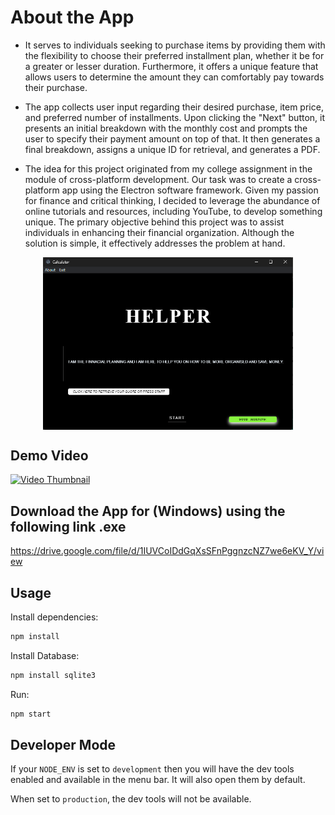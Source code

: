 # About the App

* It serves to individuals seeking to purchase items by providing them with the flexibility to choose their preferred installment plan, whether it be for a greater or lesser duration. Furthermore, it offers a unique feature that allows users to determine the amount they can comfortably pay towards their purchase.

* The app collects user input regarding their desired purchase, item price, and preferred number of installments. Upon clicking the "Next" button, it presents an initial breakdown with the monthly cost and prompts the user to specify their payment amount on top of that. It then generates a final breakdown, assigns a unique ID for retrieval, and generates a PDF.

* The idea for this project originated from my college assignment in the module of cross-platform development. Our task was to create a cross-platform app using the Electron software framework. Given my passion for finance and critical thinking, I decided to leverage the abundance of online tutorials and resources, including YouTube, to develop something unique. The primary objective behind this project was to assist individuals in enhancing their financial organization. Although the solution is simple, it effectively addresses the problem at hand.


<div style="display: flex; justify-content: center">
    <img src="/assets/images/electron_app_img.png" width="400"/>
</div>

## Demo Video 

[![Video Thumbnail](/assets/video/video_thumbnail.jpg)](https://raw.githubusercontent.com/your_username/your_repository/master/assets/video/MY_APP.mp4)




## Download the App for (Windows) using the following link .exe

https://drive.google.com/file/d/1IUVCoIDdGqXsSFnPggnzcNZ7we6eKV_Y/view

## Usage

Install dependencies:

```bash
npm install
```

Install Database:

```bash
npm install sqlite3
```

Run:

```bash
npm start
```


## Developer Mode

If your `NODE_ENV` is set to `development` then you will have the dev tools enabled and available in the menu bar. It will also open them by default.

When set to `production`, the dev tools will not be available.
